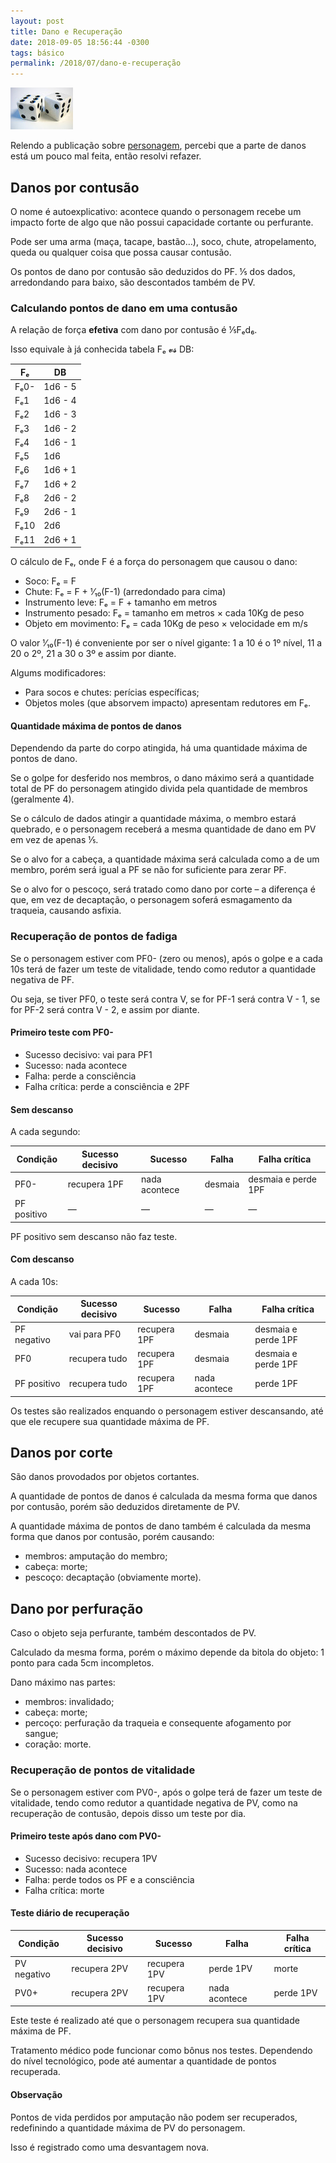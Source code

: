 ```yaml
---
layout: post
title: Dano e Recuperação
date: 2018-09-05 18:56:44 -0300
tags: básico
permalink: /2018/07/dano-e-recuperação
---
```


<div class="float-right">
  <img src="/assets/images/d6.jpg" alt="d₆" />
</div>

Relendo a publicação sobre [personagem](/2007/07/personagem), percebi
que a parte de danos está um pouco mal feita, então resolvi refazer.

## Danos por contusão

O nome é autoexplicativo: acontece quando o personagem recebe um impacto forte
de algo que não possui capacidade cortante ou perfurante.

Pode ser uma arma (maça, tacape, bastão…), soco, chute, atropelamento, queda ou
qualquer coisa que possa causar contusão.

Os pontos de dano por contusão são deduzidos do PF. ⅕ dos dados, arredondando
para baixo, são descontados também de PV.

### Calculando pontos de dano em uma contusão

A relação de força **efetiva** com dano por contusão é ⅕Fₑd₆.

Isso equivale à já conhecida tabela Fₑ&nbsp;𝓿𝓼&nbsp;DB:

| Fₑ   | DB      |
|------|---------|
| Fₑ0- | 1d6 - 5 |
| Fₑ1  | 1d6 - 4 |
| Fₑ2  | 1d6 - 3 |
| Fₑ3  | 1d6 - 2 |
| Fₑ4  | 1d6 - 1 |
| Fₑ5  | 1d6     |
| Fₑ6  | 1d6 + 1 |
| Fₑ7  | 1d6 + 2 |
| Fₑ8  | 2d6 - 2 |
| Fₑ9  | 2d6 - 1 |
| Fₑ10 | 2d6     |
| Fₑ11 | 2d6 + 1 |

O cálculo de Fₑ, onde F é a força do personagem que causou o dano:

- Soco: Fₑ = F
- Chute: Fₑ = F + ⅟₁₀(F-1) (arredondado para cima)
- Instrumento leve: Fₑ = F + tamanho em metros
- Instrumento pesado: Fₑ = tamanho em metros × cada 10Kg de peso
- Objeto em movimento: Fₑ = cada 10Kg de peso × velocidade em m/s

O valor ⅟₁₀(F-1) é conveniente por ser o nível gigante: 1 a 10 é o 1º nível, 11
a 20 o 2º, 21 a 30 o 3º e assim por diante.

Algums modificadores:

- Para socos e chutes: perícias específicas;
- Objetos moles (que absorvem impacto) apresentam redutores em Fₑ.

#### Quantidade máxima de pontos de danos

Dependendo da parte do corpo atingida, há uma quantidade máxima de pontos de
dano.

Se o golpe for desferido nos membros, o dano máximo será a quantidade total de
PF do personagem atingido divida pela quantidade de membros (geralmente 4).

Se o cálculo de dados atingir a quantidade máxima, o membro estará quebrado, e
o personagem receberá a mesma quantidade de dano em PV em vez de apenas ⅕.

Se o alvo for a cabeça, a quantidade máxima será calculada como a de um membro,
porém será igual a PF se não for suficiente para zerar PF.

Se o alvo for o pescoço, será tratado como dano por corte – a diferença é que,
em vez de decaptação, o personagem soferá esmagamento da traqueia, causando
asfixia.

### Recuperação de pontos de fadiga

Se o personagem estiver com PF0- (zero ou menos), após o golpe e a cada 10s terá
de fazer um teste de vitalidade, tendo como redutor a quantidade negativa de PF.

Ou seja, se tiver PF0, o teste será contra V, se for PF-1 será contra
V&nbsp;-&nbsp;1, se for PF-2 será contra V&nbsp;-&nbsp;2, e assim por diante.

#### Primeiro teste com PF0-

- Sucesso decisivo: vai para PF1
- Sucesso: nada acontece
- Falha: perde a consciência
- Falha crítica: perde a consciência e 2PF

#### Sem descanso

A cada segundo:

| Condição    | Sucesso decisivo | Sucesso       | Falha   | Falha crítica       |
|-------------|------------------|---------------|---------|---------------------|
| PF0-        | recupera 1PF     | nada acontece | desmaia | desmaia e perde 1PF |
| PF positivo | —                | —             | —       | —                   |

PF positivo sem descanso não faz teste.

#### Com descanso

A cada 10s:

| Condição    | Sucesso decisivo | Sucesso       | Falha         | Falha crítica       |
|-------------|------------------|---------------|---------------|---------------------|
| PF negativo | vai para PF0     | recupera 1PF  | desmaia       | desmaia e perde 1PF |
| PF0         | recupera tudo    | recupera 1PF  | desmaia       | desmaia e perde 1PF |
| PF positivo | recupera tudo    | recupera 1PF  | nada acontece | perde 1PF           |

Os testes são realizados enquando o personagem estiver descansando, até que ele
recupere sua quantidade máxima de PF.

## Danos por corte

São danos provodados por objetos cortantes.

A quantidade de pontos de danos é calculada da mesma forma que danos por
contusão, porém são deduzidos diretamente de PV.

A quantidade máxima de pontos de dano também é calculada da mesma forma que
danos por contusão, porém causando:

- membros: amputação do membro;
- cabeça: morte;
- pescoço: decaptação (obviamente morte).

## Dano por perfuração

Caso o objeto seja perfurante, também descontados de PV.

Calculado da mesma forma, porém o máximo depende da bitola do objeto: 1 ponto
para cada 5cm incompletos.

Dano máximo nas partes:

- membros: invalidado;
- cabeça: morte;
- percoço: perfuração da traqueia e consequente afogamento por sangue;
- coração: morte.

### Recuperação de pontos de vitalidade

Se o personagem estiver com PV0-, após o golpe terá de fazer um teste de
vitalidade, tendo como redutor a quantidade negativa de PV, como na recuperação
de contusão, depois disso um teste por dia.

#### Primeiro teste após dano com PV0-

- Sucesso decisivo: recupera 1PV
- Sucesso: nada acontece
- Falha: perde todos os PF e a consciência
- Falha crítica: morte

#### Teste diário de recuperação

| Condição    | Sucesso decisivo | Sucesso       | Falha         | Falha crítica |
|-------------|------------------|---------------|---------------|---------------|
| PV negativo | recupera 2PV     | recupera 1PV  | perde 1PV     | morte         |
| PV0+        | recupera 2PV     | recupera 1PV  | nada acontece | perde 1PV     |

Este teste é realizado até que o personagem recupera sua quantidade máxima de
PF.

Tratamento médico pode funcionar como bônus nos testes. Dependendo do nível
tecnológico, pode até aumentar a quantidade de pontos recuperada.

#### Observação

Pontos de vida perdidos por amputação não podem ser recuperados, redefinindo a
quantidade máxima de PV do personagem.

Isso é registrado como uma desvantagem nova.
